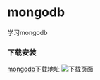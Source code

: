 # mongodb
学习mongodb
### 下载安装
[mongodb下载地址](https://www.mongodb.com/download-center#community "mongodb下载地址")
![下载页面](/image/mongodb.jpg "下载页面")
